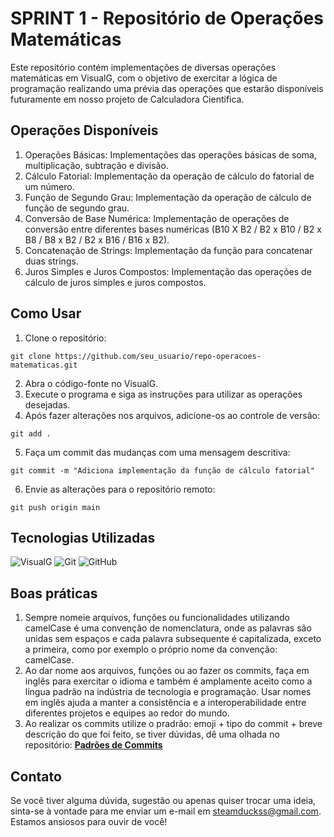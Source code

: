 <!DOCTYPE html>
<html lang="pt-br">
<head>
    <meta charset="UTF-8">
    <meta name="viewport" content="width=device-width, initial-scale=1.0">
</head>
<body>
    <h1>SPRINT 1 - Repositório de Operações Matemáticas</h1>
    <p>Este repositório contém implementações de diversas operações matemáticas em VisualG, com o objetivo de exercitar a lógica de programação realizando uma prévia das operações que estarão disponíveis futuramente em nosso projeto de Calculadora Cientifica.</p>
    <h2>Operações Disponíveis</h2>
    <ol>
        <li>Operações Básicas: Implementações das operações básicas de soma, multiplicação, subtração e divisão.</li>
        <li>Cálculo Fatorial: Implementação da operação de cálculo do fatorial de um número.</li>
        <li>Função de Segundo Grau: Implementação da operação de cálculo de função de segundo grau.</li>
        <li>Conversão de Base Numérica: Implementação de operações de conversão entre diferentes bases numéricas (B10 X B2 / B2 x B10 / B2 x B8 / B8 x B2 / B2 x B16 / B16 x B2).</li>
        <li>Concatenação de Strings: Implementação da função para concatenar duas strings.</li>
        <li>Juros Simples e Juros Compostos: Implementação das operações de cálculo de juros simples e juros compostos.</li>
    </ol>
   <h2>Como Usar</h2>
<ol>
    <li>Clone o repositório:</li>
</ol>
<pre><code>git clone https://github.com/seu_usuario/repo-operacoes-matematicas.git</code></pre>
<ol start="2">
    <li>Abra o código-fonte no VisualG.</li>
    <li>Execute o programa e siga as instruções para utilizar as operações desejadas.</li>
    <li>Após fazer alterações nos arquivos, adicione-os ao controle de versão:</li>
</ol>
<pre><code>git add .</code></pre>
<ol start="5">
    <li>Faça um commit das mudanças com uma mensagem descritiva:</li>
</ol>
<pre><code>git commit -m "Adiciona implementação da função de cálculo fatorial"</code></pre>
<ol start="6">
    <li>Envie as alterações para o repositório remoto:</li>
</ol>
<pre><code>git push origin main</code></pre>

## Tecnologias Utilizadas

 ![VisualG](https://img.shields.io/badge/VisualG-333333?style=for-the-badge&logo=visualstudio)
 ![Git](https://img.shields.io/badge/Git-333333?style=for-the-badge&logo=git)
 ![GitHub](https://img.shields.io/badge/GitHub-333333?style=for-the-badge&logo=github)

 ## Boas práticas

 1. Sempre nomeie arquivos, funções ou funcionalidades utilizando camelCase é uma convenção de nomenclatura, onde as palavras são unidas sem espaços e cada palavra subsequente é capitalizada, exceto a primeira, como por exemplo o próprio nome da convenção: camelCase.
 2. Ao dar nome aos arquivos, funções ou ao fazer os commits, faça em inglês para exercitar o idioma e também é amplamente aceito como a língua padrão na indústria de tecnologia e programação. Usar nomes em inglês ajuda a manter a consistência e a interoperabilidade entre diferentes projetos e equipes ao redor do mundo.
 3. Ao realizar os commits utilize o pradrão: emoji + tipo do commit + breve descrição do que foi feito, se tiver dúvidas, dê uma olhada no repositório: 
[**Padrões de Commits**](https://github.com/arafaellacruz/padroes-de-commits)

## Contato

Se você tiver alguma dúvida, sugestão ou apenas quiser trocar uma ideia, sinta-se à vontade para me enviar um e-mail em [steamduckss@gmail.com](mailto:steamduckss@gmail.com). 
Estamos ansiosos para ouvir de você!



</body>
</html>
